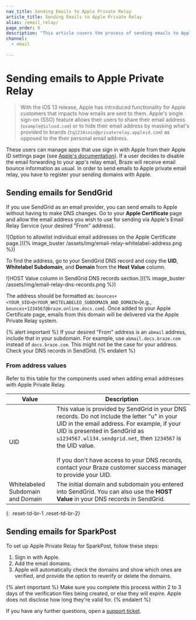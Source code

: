 ```yaml
---
nav_title: Sending Emails to Apple Private Relay
article_title: Sending Emails to Apple Private Relay
alias: /email_relay/
page_order: 9
description: "This article covers the process of sending emails to Apple Private Relay."
channel:
  - email
  
---
```


# Sending emails to Apple Private Relay

> With the iOS 13 release, Apple has introduced functionality for Apple customers that impacts how emails are sent to them. Apple's single sign-on (SSO) feature allows their users to share their email address (`example@icloud.com`) or to hide their email address by masking what's provided to brands (`tq1234snin@privaterelay.appleid.com`) as opposed to the their personal email address.

These users can manage apps that use sign in with Apple from their Apple ID settings page (see [Apple's documentation](https://support.apple.com/en-us/HT210426)). If a user decides to disable the email forwarding to your app's relay email, Braze will receive email bounce information as usual. In order to send emails to Apple private email relay, you have to register your sending domains with Apple.

## Sending emails for SendGrid

If you use SendGrid as an email provider, you can send emails to Apple without having to make DNS changes. Go to your **Apple Certificate** page and allow the email address you wish to use for sending via Apple's Email Relay Service (your desired "From" address).  

![Option to allowlist individual email addresses on the Apple Certificate page.]({% image_buster /assets/img/email-relay-whitelabel-address.png %})

To find the address, go to your SendGrid DNS record and copy the **UID**, **Whitelabel Subdomain**, and **Domain** from the **Host Value** column. 

![HOST Value column in SendGrid DNS records section.]({% image_buster /assets/img/email-relay-dns-records.png %})

The address should be formatted as: `bounces+<YOUR_UID>@<YOUR_WHITELABELED_SUBDOMAIN_AND_DOMAIN>`(e.g., `bounces+1234567@braze.online.docs.com`). Once added to your Apple Certificate page, emails from this domain will be delivered via the Apple Private Relay system.

{% alert important %}
If your desired "From" address is an `abmail` address, include that in your subdomain. For example, use `abmail.docs.braze.com` instead of `docs.braze.com`. This might not be the case for your address. Check your DNS records in SendGrid. 
{% endalert %}

### From address values

Refer to this table for the components used when adding email addresses with Apple Private Relay.

| Value | Description |
|---|---|
| UID | This value is provided by SendGrid in your DNS records. Do not include the letter "u" in your UID in the email address. For example, if your UID is presented in SendGrid as `u1234567.wl134.sendgrid.net`, then `1234567` is the UID value. <br><br> If you don't have access to your DNS records, contact your Braze customer success manager to provide your UID. |
| Whitelabeled Subdomain and Domain | The initial domain and subdomain you entered into SendGrid. You can also use the **HOST Value** in your DNS records in SendGrid. |
{: .reset-td-br-1 .reset-td-br-2}

## Sending emails for SparkPost

To set up Apple Private Relay for SparkPost, follow these steps: 

1. Sign in with Apple. 
2. Add the email domains. 
3. Apple will automatically check the domains and show which ones are verified, and provide the option to reverify or delete the domains.

{% alert important %}
Make sure you complete this process within 2 to 3 days of the verification files being created, or else they will expire. Apple does not disclose how long they're valid for.
{% endalert %}

If you have any further questions, open a [support ticket]({{site.baseurl}}/braze_support/).
